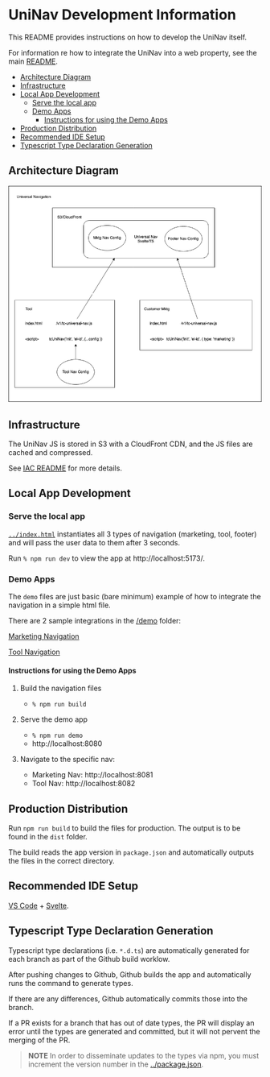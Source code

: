 # UniNav Development Information

This README provides instructions on how to develop the UniNav itself. 

For information re how to integrate the UniNav into a web property, see the main [README](../README.md).

- [Architecture Diagram](#architecture-diagram)
- [Infrastructure](#infrastructure)
- [Local App Development](#local-app-development)
    - [Serve the local app](#serve-the-local-app)
    - [Demo Apps](#demo-apps)
        - [Instructions for using the Demo Apps](#instructions-for-using-the-demo-apps)
- [Production Distribution](#production-distribution)
- [Recommended IDE Setup](#recommended-ide-setup)
- [Typescript Type Declaration Generation](#typescript-type-declaration-generation)

## Architecture Diagram

![Basic Architecture Diagram](../docs/UniNav_Diagram.png "Universal Nav Architecture Drawing")

## Infrastructure

The UniNav JS is stored in S3 with a CloudFront CDN, and the JS files are cached and compressed.

See [IAC README](../iac/README.md) for more details.

## Local App Development

### Serve the local app

[`../index.html`](../index.html) instantiates all 3 types of navigation (marketing, tool, footer) and will pass the user data to them after 3 seconds.

Run `% npm run dev` to view the app at http://localhost:5173/.

### Demo Apps

The `demo` files are just basic (bare minimum) example of how to integrate the navigation in a simple html file.

There are 2 sample integrations in the [/demo](./demo/) folder: 

[Marketing Navigation](../demo/marketing/index.html)

[Tool Navigation](../demo/tool/index.html)

#### Instructions for using the Demo Apps

1. Build the navigation files
    - `% npm run build`

2. Serve the demo app
    - `% npm run demo`
    - http://localhost:8080

3. Navigate to the specific nav:
    - Marketing Nav: http://localhost:8081
    - Tool Nav: http://localhost:8082

## Production Distribution

Run `npm run build` to build the files for production. The output is to be found in the `dist` folder.

The build reads the app version in `package.json` and automatically outputs the files in the correct directory.

## Recommended IDE Setup   

[VS Code](https://code.visualstudio.com/) + [Svelte](https://marketplace.visualstudio.com/items?itemName=svelte.svelte-vscode).

## Typescript Type Declaration Generation

Typescript type declarations (i.e. `*.d.ts`) are automatically generated for each branch as part of the Github build worklow.

After pushing changes to Github, Github builds the app and automatically runs the command to generate types. 

If there are any differences, Github automatically commits those into the branch.

If a PR exists for a branch that has out of date types, the PR will display an error until the types are generated and committed, but it will not pervent the merging of the PR.

>**NOTE** In order to disseminate updates to the types via npm, you must increment the version number in the [../package.json](../package.json).

